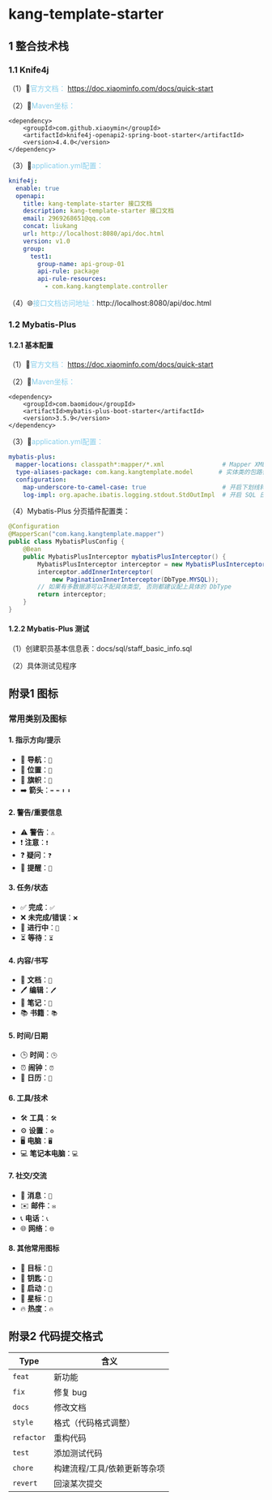 # kang-template-starter 

## 1 整合技术栈

### 1.1 Knife4j

（1）📍<span style="color: skyblue;">官方文档：</span> https://doc.xiaominfo.com/docs/quick-start

（2）🔄<span style="color: skyblue;">Maven坐标：</span>

```pom
<dependency>
    <groupId>com.github.xiaoymin</groupId>
    <artifactId>knife4j-openapi2-spring-boot-starter</artifactId>
    <version>4.4.0</version>
</dependency>
```

（3）📖<span style="color: skyblue;">application.yml配置：</span>

```yml
knife4j:
  enable: true
  openapi:
    title: kang-template-starter 接口文档
    description: kang-template-starter 接口文档
    email: 2969268651@qq.com
    concat: liukang
    url: http://localhost:8080/api/doc.html
    version: v1.0
    group:
      test1:
        group-name: api-group-01
        api-rule: package
        api-rule-resources:
          - com.kang.kangtemplate.controller
```

（4）🌐<span style="color: skyblue;">接口文档访问地址：</span>http://localhost:8080/api/doc.html



### 1.2 Mybatis-Plus

#### 1.2.1 基本配置

（1）📍<span style="color: skyblue;">官方文档：</span> https://doc.xiaominfo.com/docs/quick-start

（2）🔄<span style="color: skyblue;">Maven坐标：</span>

```pom
<dependency>
    <groupId>com.baomidou</groupId>
    <artifactId>mybatis-plus-boot-starter</artifactId>
    <version>3.5.9</version>
</dependency>
```

（3）📖<span style="color: skyblue;">application.yml配置：</span>

```yml
mybatis-plus:
  mapper-locations: classpath*:mapper/*.xml                # Mapper XML 文件位置
  type-aliases-package: com.kang.kangtemplate.model       # 实体类的包路径
  configuration:
    map-underscore-to-camel-case: true                     # 开启下划线转驼峰
    log-impl: org.apache.ibatis.logging.stdout.StdOutImpl  # 开启 SQL 日志输出
```

（4）Mybatis-Plus 分页插件配置类：

```java
@Configuration
@MapperScan("com.kang.kangtemplate.mapper")
public class MybatisPlusConfig {
    @Bean
    public MybatisPlusInterceptor mybatisPlusInterceptor() {
        MybatisPlusInterceptor interceptor = new MybatisPlusInterceptor();
        interceptor.addInnerInterceptor(
            new PaginationInnerInterceptor(DbType.MYSQL)); 
        // 如果有多数据源可以不配具体类型, 否则都建议配上具体的 DbType
        return interceptor;
    }
}

```

#### 1.2.2 Mybatis-Plus 测试

（1）创建职员基本信息表：docs/sql/staff_basic_info.sql

（2）具体测试见程序



## 附录1 图标

### 常用类别及图标

#### 1. **指示方向/提示**

- 🧭 **导航**：`🧭`
- 📍 **位置**：`📍`
- 🚩 **旗帜**：`🚩`
- ➡️ **箭头**：`➡️` `⬅️` `⬆️` `⬇️`

#### 2. **警告/重要信息**

- ⚠️ **警告**：`⚠️`
- ❗ **注意**：`❗`
- ❓ **疑问**：`❓`
- 🔔 **提醒**：`🔔`

#### 3. **任务/状态**

- ✅ **完成**：`✅`
- ❌ **未完成/错误**：`❌`
- 🔄 **进行中**：`🔄`
- ⏳ **等待**：`⏳`

#### 4. **内容/书写**

- 📖 **文档**：`📖`
- 🖊️ **编辑**：`🖊️`
- 📝 **笔记**：`📝`
- 📚 **书籍**：`📚`

#### 5. **时间/日期**

- 🕒 **时间**：`🕒`
- ⏰ **闹钟**：`⏰`
- 📅 **日历**：`📅`

#### 6. **工具/技术**

- 🛠️ **工具**：`🛠️`
- ⚙️ **设置**：`⚙️`
- 🖥️ **电脑**：`🖥️`
- 💻 **笔记本电脑**：`💻`

#### 7. **社交/交流**

- 💬 **消息**：`💬`
- ✉️ **邮件**：`✉️`
- 📞 **电话**：`📞`
- 🌐 **网络**：`🌐`

#### 8. **其他常用图标**

- 🎯 **目标**：`🎯`
- 🔑 **钥匙**：`🔑`
- 🚀 **启动**：`🚀`
- 🌟 **星标**：`🌟`
- 🔥 **热度**：`🔥`

## 附录2 代码提交格式

| Type       | 含义                         |
| ---------- | ---------------------------- |
| `feat`     | 新功能                       |
| `fix`      | 修复 bug                     |
| `docs`     | 修改文档                     |
| `style`    | 格式（代码格式调整）         |
| `refactor` | 重构代码                     |
| `test`     | 添加测试代码                 |
| `chore`    | 构建流程/工具/依赖更新等杂项 |
| `revert`   | 回滚某次提交                 |